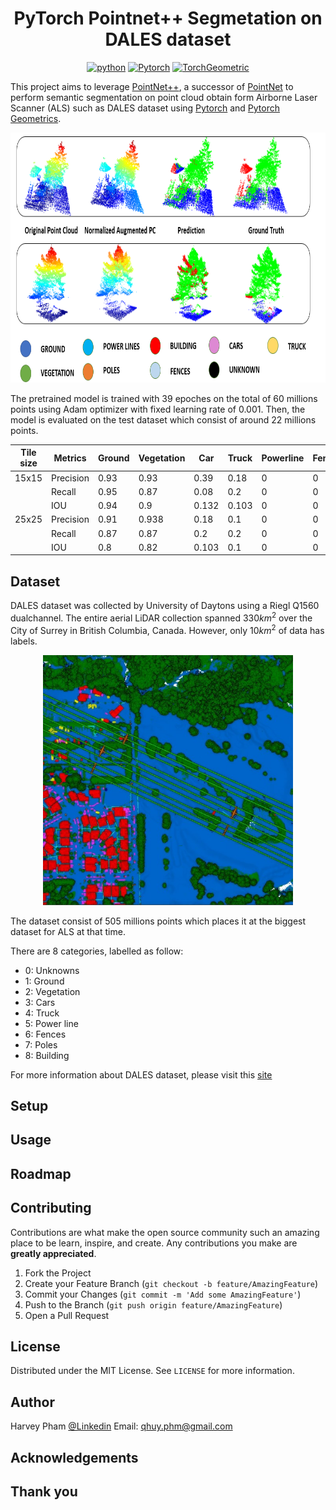 

<!-- PROJECT LOGO -->
<div align="center">    
 
# PyTorch Pointnet++ Segmetation on DALES dataset

<a href="https://www.python.org/"><img src="https://img.shields.io/badge/python-3.9-or?logo=python" alt="python"></a>
<a href="https://pytorch.org/"><img src="https://img.shields.io/badge/Pytoch-2.2.1-or?logo=PyTorch" alt="Pytorch"></a>
<a href="https://pyg.org/"><img src="https://img.shields.io/badge/PyG-2.5.3-or?logo=PyG" alt="TorchGeometric"></a>
 
</div>

This project aims to leverage [PointNet++](https://arxiv.org/pdf/1706.02413), a successor of [PointNet](https://arxiv.org/abs/1612.00593) to perform semantic segmentation on point cloud obtain form Airborne Laser Scanner (ALS) such as DALES dataset using [Pytorch](https://pytorch.org/) and [Pytorch Geometrics](https://pyg.org/).


<img src="img/prediction_results.png" alt="demo" width="900" height="400">

The pretrained model is trained with 39 epoches on the total of 60 millions points using Adam optimizer with fixed learning rate of 0.001. 
Then, the model is evaluated on the test dataset which consist of around 22 millions points.

| Tile size | Metrics | Ground | Vegetation | Car  | Truck | Powerline | Fence | Poles | Building | OA  |
|-----------|---------|--------|------------|------|-------|-----------|-------|-------|----------|-----|
| 15x15     | Precision | 0.93 | 0.93       | 0.39 | 0.18  | 0         | 0     | 0     | 0.81     | 0.9 |
|           | Recall    | 0.95 | 0.87       | 0.08 | 0.2   | 0         | 0     | 0     | 0.88     |     |
|           | IOU       | 0.94 | 0.9        | 0.132| 0.103 | 0         | 0     | 0     | 0.73     |     |
| 25x25     | Precision | 0.91 | 0.938      | 0.18 | 0.1   | 0         | 0     | 0     | 0.49     | 0.85|
|           | Recall    | 0.87 | 0.87       | 0.2  | 0.2   | 0         | 0     | 0     | 0.6      |     |
|           | IOU       | 0.8  | 0.82       | 0.103| 0.1   | 0         | 0     | 0     | 0.43     |     |



<!-- DATASET -->
## Dataset

DALES dataset was collected by University of Daytons using a Riegl Q1560 dualchannel. The entire aerial LiDAR collection spanned $330 km^2$ over the City of Surrey in British Columbia, Canada. However, only $10 km^2$ of data has labels. 
<div align="center"> 
<img src="img/dales.jpg" alt="dales" width="400" height="400">
</div>

The dataset consist of 505 millions points which places it at the biggest dataset for ALS at that time.

There are 8 categories, labelled as follow:
- 0: Unknowns
- 1: Ground
- 2: Vegetation
- 3: Cars
- 4: Truck 
- 5: Power line
- 6: Fences
- 7: Poles
- 8: Building

For more information about DALES dataset, please visit this [site](https://udayton.edu/engineering/research/centers/vision_lab/research/was_data_analysis_and_processing/dale.php)

<!-- GETTING STARTED -->
## Setup 

<!-- USAGE -->
## Usage

<!-- ROADMAP -->
## Roadmap

<!-- CONTRIBUTING -->
## Contributing

Contributions are what make the open source community such an amazing place to be learn, inspire, and create. Any contributions you make are **greatly appreciated**.

1. Fork the Project
2. Create your Feature Branch (`git checkout -b feature/AmazingFeature`)
3. Commit your Changes (`git commit -m 'Add some AmazingFeature'`)
4. Push to the Branch (`git push origin feature/AmazingFeature`)
5. Open a Pull Request


<!-- LICENSE -->
## License

Distributed under the MIT License. See `LICENSE` for more information.


<!-- Authors -->
## Author

Harvey Pham 
[@Linkedin](https://www.linkedin.com/in/harveyphm/) 
Email: qhuy.phm@gmail.com



<!-- ACKNOWLEDGEMENTS -->
## Acknowledgements


## Thank you

